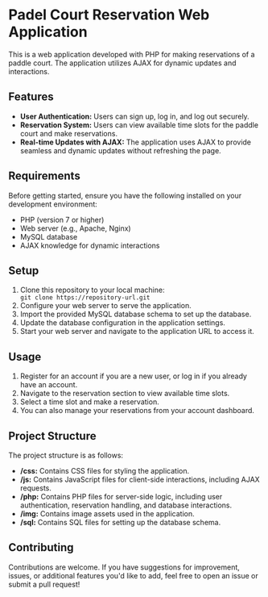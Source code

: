 <h1>Padel Court Reservation Web Application</h1> <p>This is a web application developed with PHP for making reservations of a paddle court. The application utilizes AJAX for dynamic updates and interactions.</p> <h2>Features</h2> <ul> <li><strong>User Authentication:</strong> Users can sign up, log in, and log out securely.</li> <li><strong>Reservation System:</strong> Users can view available time slots for the paddle court and make reservations.</li> <li><strong>Real-time Updates with AJAX:</strong> The application uses AJAX to provide seamless and dynamic updates without refreshing the page.</li></ul> <h2>Requirements</h2> <p>Before getting started, ensure you have the following installed on your development environment:</p> <ul> <li>PHP (version 7 or higher)</li> <li>Web server (e.g., Apache, Nginx)</li> <li>MySQL database</li> <li>AJAX knowledge for dynamic interactions</li> </ul> <h2>Setup</h2> <ol> <li>Clone this repository to your local machine:</li> <code>git clone https://repository-url.git</code> <li>Configure your web server to serve the application.</li> <li>Import the provided MySQL database schema to set up the database.</li> <li>Update the database configuration in the application settings.</li> <li>Start your web server and navigate to the application URL to access it.</li> </ol> <h2>Usage</h2> <ol> <li>Register for an account if you are a new user, or log in if you already have an account.</li> <li>Navigate to the reservation section to view available time slots.</li> <li>Select a time slot and make a reservation.</li> <li>You can also manage your reservations from your account dashboard.</li> </ol> <h2>Project Structure</h2> <p>The project structure is as follows:</p> <ul> <li><strong>/css:</strong> Contains CSS files for styling the application.</li> <li><strong>/js:</strong> Contains JavaScript files for client-side interactions, including AJAX requests.</li> <li><strong>/php:</strong> Contains PHP files for server-side logic, including user authentication, reservation handling, and database interactions.</li> <li><strong>/img:</strong> Contains image assets used in the application.</li> <li><strong>/sql:</strong> Contains SQL files for setting up the database schema.</li> </ul> <h2>Contributing</h2> <p>Contributions are welcome. If you have suggestions for improvement, issues, or additional features you'd like to add, feel free to open an issue or submit a pull request!</p>
